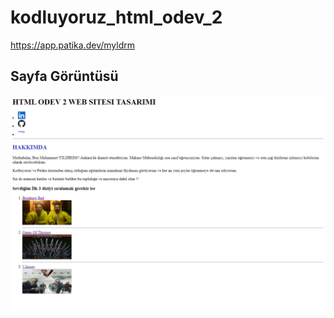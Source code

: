 # kodluyoruz_html_odev_2

https://app.patika.dev/myldrm

## Sayfa Görüntüsü 

<img src="./Gorseli.png">
